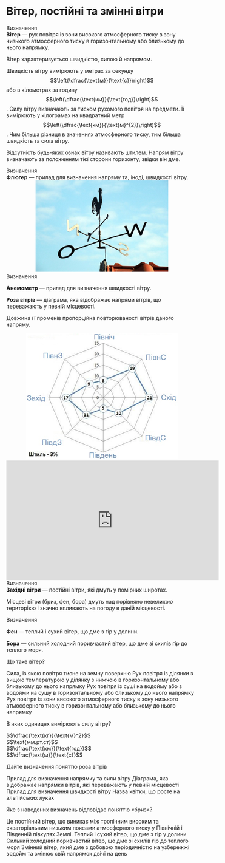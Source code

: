 # Вiтер, постiйнi та змiннi вiтри

<div class="eoz-wrap">
<span class="eoz">Визначення</span>
<div class="eoz-text">
<b>Вiтер</b> — рух повiтря iз зони високого атмосферного тиску в зону низького атмосферного тиску в горизонтальному або близькому до нього напрямку.
</div>
</div>

Вітер характеризується <span class="p1">швидкістю</span>, <span class="p1">силою</span> й <span class="p1">напрямом</span>.

Швидкість вітру вимірюють у метрах за секунду $$\left(\dfrac{\text{м}}{\text{с}}\right)$$ або в кілометрах за годину $$\left(\dfrac{\text{км}}{\text{год}}\right)$$. Силу вітру визначають за тиском рухомого повітря на предмети. Її вимірюють у кілограмах на квадратний метр $$\left(\dfrac{\text{км}}{\text{м}^{2}}\right)$$. Чим більша різниця в значеннях атмосферного тиску, тим більша швидкість та сила вітру.

Відсутність будь-яких ознак вітру називають штилем. Напрям вітру визначають за положенням тієї сторони горизонту, звідки він дме.

<div class="eoz-wrap">
<span class="eoz">Визначення</span>
<div class="eoz-text">
<b>Флюгер</b> — прилад для визначення напряму та, iнодi, швидкостi вiтру.
</div>
</div>

<div align="center">
<img src="4.png" width="350">
</div>

<div class="eoz-wrap">
<span class="eoz">Визначення</span>
<div class="eoz-text">
<p><b>Анемометр</b> — прилад для визначення швидкостi вiтру.</p>
<b>Роза вiтрiв</b> — дiаграма, яка вiдображає напрями вiтрiв, що переважають у певнiй мiсцевостi.
</div>
</div>

Довжина її променів пропорційна повторюваності вітрів даного напряму.

<div align="center">
<img src="5.png" width="400">
</div>

<div class="space">
<div class="fluidMedia">
<iframe align="center" width="560" height="315" src="https://www.youtube.com/embed/fXqLYHAefZo" frameborder="0" allowfullscreen></iframe>
</div>
<div class="popup">
</div>
</div>

<div class="eoz-wrap">
<span class="eoz">Визначення</span>
<div class="eoz-text">
<b>Захiднi вiтри</b> — постiйнi вiтри, якi дмуть у помiрних широтах.
</div>
</div>

Місцеві вітри (бриз, фен, бора) дмуть над порівняно невеликою територією і значно впливають на погоду в даній місцевості.

<div class="eoz-wrap">
<span class="eoz">Визначення</span>
<div class="eoz-text">
<p><b>Фен</b> — теплий i сухий вiтер, що дме з гiр у долини.</p>

<p><b>Бора</b> — сильний холодний поривчастий вiтер, що дме зi схилiв гiр до теплого моря.</p>
</div>
</div>

<quiz>
<question>
<p>Що таке вітер?</p>
<answer>Сила, із якою повітря тисне на земну поверхню</answer> 
<answer>Рух повітря із ділянки з вищою температурою у ділянку з нижчою в горизонтальному або близькому до нього напрямку</answer>
<answer>Рух повітря із суші на водойму або з водойми на сушу в горизонтальному або близькому до нього напрямку</answer>
<answer correct>Рух повітря із зони високого атмосферного тиску в зону низького атмосферного тиску в горизонтальному або близькому до нього напрямку</answer>
</question>
<question>
<p>В яких одиницях вимірюють силу вітру?</p>
<answer correct>$$\dfrac{\text{кг}}{\text{м}^2}$$<br></answer>
<answer>$$\text{мм.рт.ст}$$<br></answer>
<answer>$$\dfrac{\text{км}}{\text{год}}$$<br></answer>
<answer>$$\dfrac{\text{м}}{\text{с}}$$</answer>
</question>
<question>
<p>Дайте визначення поняттю роза вітрів</p>
<answer>Прилад для визначення напрямку та сили вітру</answer>
<answer correct>Діаграма, яка відображає напрямки вітрів, які переважають у певній місцевості</answer>
<answer>Прилад для визначення швидкості вітру</answer>
<answer>Назва квітки, що росте на альпійських луках</answer>
</question>
<question>
<p>Яке з наведених визначень відповідає поняттю «бриз»?</p>
<answer>Це постійний вітер, що виникає між тропічним високим та екваторіальним низьким поясами атмосферного тиску у Північній і Південній півкулях Землі.</answer>
<answer>Теплий і сухий вітер, що дме з гір у долини</answer>
<answer>Сильний холодний поривчастий вітер, що дме зі схилів гір до теплого моря</answer>
<answer correct>Змінний вітер, який дме з добовою періодичністю на узбережжі водойм та змінює свій напрямок двічі на день</answer>
</question>
</quiz>